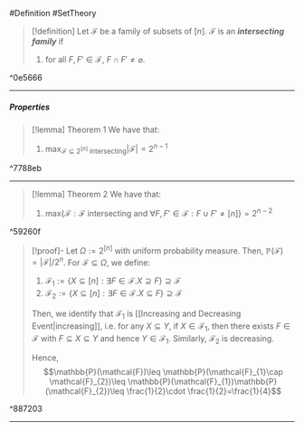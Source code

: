 #Definition #SetTheory

> [!definition]
> Let $\mathcal{F}$ be a family of subsets of $[n]$. $\mathcal{F}$ is an ***intersecting family*** if 
> 1. for all $F,F'\in \mathcal{F}$, $F\cap F'\neq \varnothing$.

^0e5666

---
##### Properties
> [!lemma] Theorem 1
> We have that:
> 1. $\max_{\mathcal{F}\subseteq 2^{[n]}\text{ intersecting}}|\mathcal{F}|=2^{n-1}$

^7788eb

---
> [!lemma] Theorem 2
> We have that:
> 1. $\text{max}\{ \mathcal{F}:\mathcal{F}\text{ intersecting and }\forall F,F'\in \mathcal{F}:F\cup F'\neq[n] \}=2^{n-2}$

^59260f

> [!proof]-
> Let $\Omega:=2^{[n]}$ with uniform probability measure. Then, $\mathbb{P}(\mathcal{F})=\left| \mathcal{F} \right| / 2^n$. For $\mathcal{F}\subseteq \Omega$, we define:
> 1. $\mathcal{F}_{1}:=\{ X\subseteq [n]: \exists F\in \mathcal{F}.X \supseteq F \}\supseteq \mathcal{F}$
> 2. $\mathcal{F}_{2}:=\{ X\subseteq [n]: \exists F\in \mathcal{F}.X \subseteq F \}\supseteq \mathcal{F}$
>    
>  Then, we identify that $\mathcal{F}_{1}$ is [[Increasing and Decreasing Event|increasing]], i.e. for any $X\subseteq Y$, if $X\in \mathcal{F}_{1}$, then there exists $F\in \mathcal{F}$ with $F\subseteq X\subseteq Y$ and hence $Y\in \mathcal{F}_{1}$. Similarly, $\mathcal{F}_{2}$ is decreasing. 
>  
>  Hence, $$\mathbb{P}(\mathcal{F})\leq \mathbb{P}(\mathcal{F}_{1}\cap \mathcal{F}_{2})\leq \mathbb{P}(\mathcal{F}_{1})\mathbb{P}(\mathcal{F}_{2})\leq \frac{1}{2}\cdot \frac{1}{2}=\frac{1}{4}$$

^887203

---
